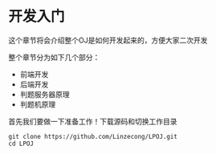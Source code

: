 # 开发入门

这个章节将会介绍整个OJ是如何开发起来的，方便大家二次开发

整个章节分为如下几个部分：

+ 前端开发
+ 后端开发
+ 判题服务器原理
+ 判题机原理


首先我们要做一下准备工作！下载源码和切换工作目录

```
git clone https://github.com/Linzecong/LPOJ.git
cd LPOJ
```

